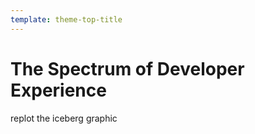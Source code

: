 ```yaml
---
template: theme-top-title
---
```


# The Spectrum of Developer Experience

replot the iceberg graphic